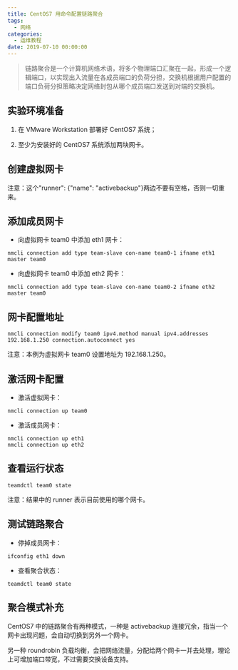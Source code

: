 ```yaml
---
title: CentOS7 用命令配置链路聚合
tags:
  - 网络
categories:
  - 运维教程
date: 2019-07-10 00:00:00
---
```


> 链路聚合是一个计算机网络术语，将多个物理端口汇聚在一起，形成一个逻辑端口，以实现出入流量在各成员端口的负荷分担，交换机根据用户配置的端口负荷分担策略决定网络封包从哪个成员端口发送到对端的交换机。

<!-- more -->

## 实验环境准备

1. 在 VMware Workstation 部署好 CentOS7 系统；

2. 至少为安装好的 CentOS7 系统添加两块网卡。

## 创建虚拟网卡

<script src="https://gist.dusays.com/penn/b44097ccc74f4fbe81f7d4bc5d23b576.js"></script>

注意：这个"runner": {"name": "activebackup"}两边不要有空格，否则一切重来。

## 添加成员网卡

* 向虚拟网卡 team0 中添加 eth1 网卡：

```
nmcli connection add type team-slave con-name team0-1 ifname eth1 master team0
```

* 向虚拟网卡 team0 中添加 eth2 网卡：

```
nmcli connection add type team-slave con-name team0-2 ifname eth2 master team0
```

## 网卡配置地址

```
nmcli connection modify team0 ipv4.method manual ipv4.addresses 192.168.1.250 connection.autoconnect yes
```

注意：本例为虚拟网卡 team0 设置地址为 192.168.1.250。

## 激活网卡配置

* 激活虚拟网卡：

```
nmcli connection up team0
```

* 激活成员网卡：

```
nmcli connection up eth1
nmcli connection up eth2
```

## 查看运行状态

```
teamdctl team0 state
```

注意：结果中的 runner 表示目前使用的哪个网卡。

## 测试链路聚合

* 停掉成员网卡：

```
ifconfig eth1 down
```

* 查看聚合状态：

```
teamdctl team0 state
```

## 聚合模式补充

CentOS7 中的链路聚合有两种模式，一种是 activebackup 连接冗余，指当一个网卡出现问题，会自动切换到另外一个网卡。

另一种 roundrobin 负载均衡，会把网络流量，分配给两个网卡一并去处理，理论上可增加端口带宽，不过需要交换设备支持。